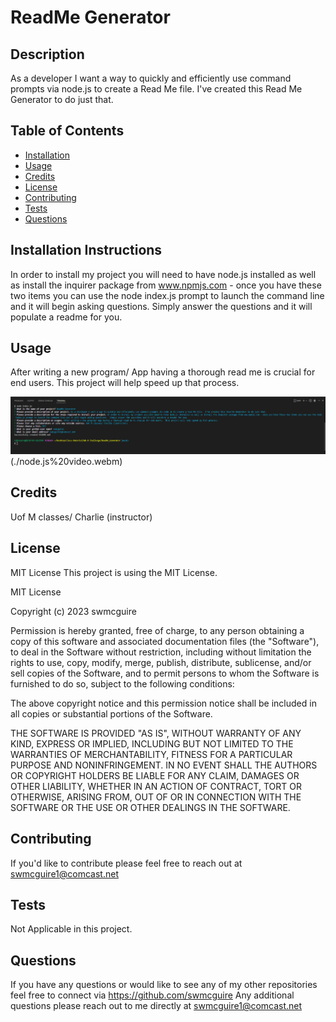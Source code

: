 # ReadMe Generator

## Description
As a developer I want a way to quickly and efficiently use command prompts via node.js to create a Read Me file.  I've created this Read Me Generator to do just that.

## Table of Contents
- [Installation](#installation)
- [Usage](#usage)
- [Credits](#credits)
- [License](#license)
- [Contributing](#contributing)
- [Tests](#tests)
- [Questions](#questions)

## Installation Instructions
In order to install my project you will need to have node.js installed as well as install the inquirer package from www.npmjs.com - once you have these two items you can use the node index.js prompt to launch the command line and it will begin asking questions.  Simply answer the questions and it will populate a readme for you.

## Usage
After writing a new program/ App having a thorough read me is crucial for end users.  This project will help speed up that process.

![node.js terminal](./node.js%20image.png)
(./node.js%20video.webm)

## Credits
Uof M classes/ Charlie (instructor)

## License
MIT License
This project is using the MIT License.

MIT License

Copyright (c) 2023 swmcguire

Permission is hereby granted, free of charge, to any person obtaining a copy
of this software and associated documentation files (the "Software"), to deal
in the Software without restriction, including without limitation the rights
to use, copy, modify, merge, publish, distribute, sublicense, and/or sell
copies of the Software, and to permit persons to whom the Software is
furnished to do so, subject to the following conditions:

The above copyright notice and this permission notice shall be included in all
copies or substantial portions of the Software.

THE SOFTWARE IS PROVIDED "AS IS", WITHOUT WARRANTY OF ANY KIND, EXPRESS OR
IMPLIED, INCLUDING BUT NOT LIMITED TO THE WARRANTIES OF MERCHANTABILITY,
FITNESS FOR A PARTICULAR PURPOSE AND NONINFRINGEMENT. IN NO EVENT SHALL THE
AUTHORS OR COPYRIGHT HOLDERS BE LIABLE FOR ANY CLAIM, DAMAGES OR OTHER
LIABILITY, WHETHER IN AN ACTION OF CONTRACT, TORT OR OTHERWISE, ARISING FROM,
OUT OF OR IN CONNECTION WITH THE SOFTWARE OR THE USE OR OTHER DEALINGS IN THE
SOFTWARE.

## Contributing
If you'd like to contribute please feel free to reach out at swmcguire1@comcast.net

## Tests
Not Applicable in this project.

## Questions
If you have any questions or would like to see any of my other repositories feel free to connect via https://github.com/swmcguire
Any additional questions please reach out to me directly at swmcguire1@comcast.net